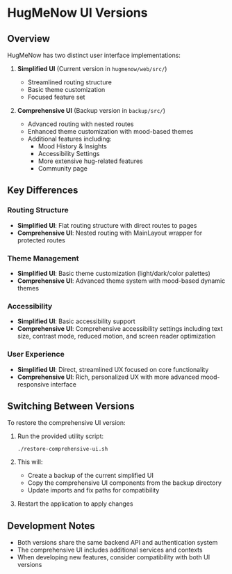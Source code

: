 # HugMeNow UI Versions

## Overview
HugMeNow has two distinct user interface implementations:

1. **Simplified UI** (Current version in `hugmenow/web/src/`)
   - Streamlined routing structure
   - Basic theme customization
   - Focused feature set

2. **Comprehensive UI** (Backup version in `backup/src/`)
   - Advanced routing with nested routes
   - Enhanced theme customization with mood-based themes
   - Additional features including:
     - Mood History & Insights
     - Accessibility Settings
     - More extensive hug-related features
     - Community page

## Key Differences

### Routing Structure
- **Simplified UI**: Flat routing structure with direct routes to pages
- **Comprehensive UI**: Nested routing with MainLayout wrapper for protected routes

### Theme Management
- **Simplified UI**: Basic theme customization (light/dark/color palettes)
- **Comprehensive UI**: Advanced theme system with mood-based dynamic themes

### Accessibility
- **Simplified UI**: Basic accessibility support
- **Comprehensive UI**: Comprehensive accessibility settings including text size, contrast mode, reduced motion, and screen reader optimization

### User Experience
- **Simplified UI**: Direct, streamlined UX focused on core functionality
- **Comprehensive UI**: Rich, personalized UX with more advanced mood-responsive interface

## Switching Between Versions
To restore the comprehensive UI version:

1. Run the provided utility script:
   ```
   ./restore-comprehensive-ui.sh
   ```

2. This will:
   - Create a backup of the current simplified UI
   - Copy the comprehensive UI components from the backup directory
   - Update imports and fix paths for compatibility

3. Restart the application to apply changes

## Development Notes
- Both versions share the same backend API and authentication system
- The comprehensive UI includes additional services and contexts
- When developing new features, consider compatibility with both UI versions